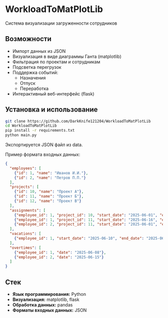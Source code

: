 # WorkloadToMatPlotLib

Система визуализации загруженности сотрудников

## Возможности

- Импорт данных из JSON 
- Визуализация в виде диаграммы Ганта (matplotlib)
- Фильтрация по проектам и сотрудникам
- Подсветка перегрузок
- Поддержка событий:
    - Назначения
    - Отпуск
    - Переработка
- Интерактивный веб-интерфейс (flask)

## Установка и использование
```bash
git clone https://github.com/DarkKnife121204/WorkloadToMatPlotLib
cd WorkloadToMatPlotLib
pip install -r requirements.txt
python main.py
```
Экспортируется JSON файл из data.

Пример формата входных данных:
```json
{
  "employees": [
    {"id": 1, "name": "Иванов И.И."},
    {"id": 2, "name": "Петров П.П."}
  ],
  "projects": [
    {"id": 10, "name": "Проект А"},
    {"id": 11, "name": "Проект Б"},
    {"id": 12, "name": "Проект В"}
  ],
  "assignments": [
    {"employee_id": 1, "project_id": 10, "start_date": "2025-06-01", "end_date": "2025-06-15"},
    {"employee_id": 1, "project_id": 11, "start_date": "2025-06-16", "end_date": "2025-06-30"},
    {"employee_id": 2, "project_id": 11, "start_date": "2025-06-01", "end_date": "2025-06-30"}
  ],
  "vacations": [
    {"employee_id": 1, "start_date": "2025-06-10", "end_date": "2025-06-12"}
  ],
  "overtimes": [
    {"employee_id": 1, "date": "2025-06-08"},
    {"employee_id": 2, "date": "2025-06-15"}
  ]
}
```

## Стек 

- **Язык программирования:** Python 
- **Визуализация:** matplotlib, flask
- **Обработка данных:** pandas
- **Форматы входных данных:** JSON
